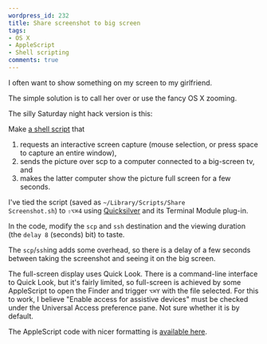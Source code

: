 ```yaml
---
wordpress_id: 232
title: Share screenshot to big screen
tags:
- OS X
- AppleScript
- Shell scripting
comments: true
---
```

I often want to show something on my screen to my girlfriend.

The simple solution is to call her over or use the fancy OS X zooming.

The silly Saturday night hack version is this:

Make <a href="http://pastie.textmate.org/202864">a shell script</a> that
<ol>
<li>requests an interactive screen capture (mouse selection, or press space to capture an entire window),</li>
<li>sends the picture over scp to a computer connected to a big-screen tv, and</li>
<li>makes the latter computer show the picture full screen for a few seconds.</li>
</ol>

<!--more-->

I've tied the script (saved as <code>~/Library/Scripts/Share Screenshot.sh</code>) to <code>&#x21E7;&#x2325;&#x2318;4</code> using <a href="http://www.blacktree.com/">Quicksilver</a> and its Terminal Module plug-in.

In the code, modify the <code>scp</code> and <code>ssh</code> destination and the viewing duration (the <code>delay 8</code> (seconds) bit) to taste.

The <code>scp</code>/<code>ssh</code>ing adds some overhead, so there is a delay of a few seconds between taking the screenshot and seeing it on the big screen.

The full-screen display uses Quick Look. There is a command-line interface to Quick Look, but it's fairly limited, so full-screen is achieved by some AppleScript to open the Finder and trigger <code>&#x2325;&#x2318;Y</code> with the file selected. For this to work, I believe "Enable access for assistive devices" must be checked under the Universal Access preference pane. Not sure whether it is by default.

The AppleScript code with nicer formatting is <a href="http://pastie.textmate.org/202865">available here</a>.
